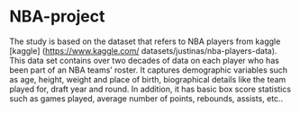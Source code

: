 # NBA-project
The study is based on the dataset that refers to NBA players from kaggle [kaggle] (https://www.kaggle.com/
datasets/justinas/nba-players-data). This data set contains over two decades of data on each player who
has been part of an NBA teams’ roster. It captures demographic variables such as age, height, weight and
place of birth, biographical details like the team played for, draft year and round. In addition, it has basic
box score statistics such as games played, average number of points, rebounds, assists, etc..
